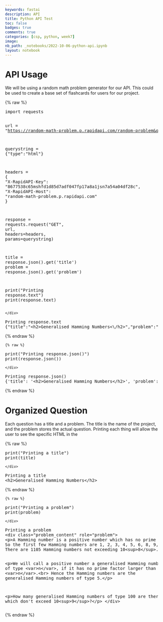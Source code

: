 ```yaml
---
keywords: fastai
description: API
title: Python API Test
toc: false
badges: true
comments: true
categories: [csp, python, week7]
image: 
nb_path: _notebooks/2022-10-06-python-api.ipynb
layout: notebook
---
```


<!--
#################################################
### THIS FILE WAS AUTOGENERATED! DO NOT EDIT! ###
#################################################
# file to edit: _notebooks/2022-10-06-python-api.ipynb
-->

<div class="container" id="notebook-container">
        
<div class="cell border-box-sizing text_cell rendered"><div class="inner_cell">
<div class="text_cell_render border-box-sizing rendered_html">
<h1 id="API-Usage">API Usage<a class="anchor-link" href="#API-Usage"> </a></h1><p>We will be using a random math problem generator for our API. This could be used to create a base set of flashcards for users for our project.</p>

</div>
</div>
</div>
    {% raw %}
    
<div class="cell border-box-sizing code_cell rendered">
<div class="input">

<div class="inner_cell">
    <div class="input_area">
<div class=" highlight hl-ipython3"><pre><span></span><span class="kn">import</span> <span class="nn">requests</span>

<span class="n">url</span> <span class="o">=</span> <span class="s2">&quot;https://random-math-problem.p.rapidapi.com/random-problem&quot;</span>

<span class="n">querystring</span> <span class="o">=</span> <span class="p">{</span><span class="s2">&quot;type&quot;</span><span class="p">:</span><span class="s2">&quot;html&quot;</span><span class="p">}</span>

<span class="n">headers</span> <span class="o">=</span> <span class="p">{</span>
	<span class="s2">&quot;X-RapidAPI-Key&quot;</span><span class="p">:</span> <span class="s2">&quot;8677538c65mshfd1d85d7adf047fp17a8a1jsn7a54a04df28c&quot;</span><span class="p">,</span>
	<span class="s2">&quot;X-RapidAPI-Host&quot;</span><span class="p">:</span> <span class="s2">&quot;random-math-problem.p.rapidapi.com&quot;</span>
<span class="p">}</span>

<span class="n">response</span> <span class="o">=</span> <span class="n">requests</span><span class="o">.</span><span class="n">request</span><span class="p">(</span><span class="s2">&quot;GET&quot;</span><span class="p">,</span> <span class="n">url</span><span class="p">,</span> <span class="n">headers</span><span class="o">=</span><span class="n">headers</span><span class="p">,</span> <span class="n">params</span><span class="o">=</span><span class="n">querystring</span><span class="p">)</span>

<span class="n">title</span> <span class="o">=</span> <span class="n">response</span><span class="o">.</span><span class="n">json</span><span class="p">()</span><span class="o">.</span><span class="n">get</span><span class="p">(</span><span class="s1">&#39;title&#39;</span><span class="p">)</span>
<span class="n">problem</span> <span class="o">=</span> <span class="n">response</span><span class="o">.</span><span class="n">json</span><span class="p">()</span><span class="o">.</span><span class="n">get</span><span class="p">(</span><span class="s1">&#39;problem&#39;</span><span class="p">)</span>

<span class="nb">print</span><span class="p">(</span><span class="s2">&quot;Printing response.text&quot;</span><span class="p">)</span>
<span class="nb">print</span><span class="p">(</span><span class="n">response</span><span class="o">.</span><span class="n">text</span><span class="p">)</span>
</pre></div>

    </div>
</div>
</div>

<div class="output_wrapper">
<div class="output">

<div class="output_area">

<div class="output_subarea output_stream output_stdout output_text">
<pre>Printing response.text
{&#34;title&#34;:&#34;&lt;h2&gt;Generalised Hamming Numbers&lt;\/h2&gt;&#34;,&#34;problem&#34;:&#34;&lt;div class=\&#34;problem_content\&#34; role=\&#34;problem\&#34;&gt;\r\n&lt;p&gt;A Hamming number is a positive number which has no prime factor larger than 5.&lt;br&gt;\nSo the first few Hamming numbers are 1, 2, 3, 4, 5, 6, 8, 9, 10, 12, 15.&lt;br&gt;\nThere are 1105 Hamming numbers not exceeding 10&lt;sup&gt;8&lt;\/sup&gt;.&lt;\/p&gt;\n\n&lt;p&gt;We will call a positive number a generalised Hamming number of type &lt;var&gt;n&lt;\/var&gt;, if it has no prime factor larger than &lt;var&gt;n&lt;\/var&gt;.&lt;br&gt;\nHence the Hamming numbers are the generalised Hamming numbers of type 5.&lt;\/p&gt;\n\n&lt;p&gt;How many generalised Hamming numbers of type 100 are there which don&#39;t exceed 10&lt;sup&gt;9&lt;\/sup&gt;?&lt;\/p&gt;\n&lt;\/div&gt;&#34;}
</pre>
</div>
</div>

</div>
</div>

</div>
    {% endraw %}

    {% raw %}
    
<div class="cell border-box-sizing code_cell rendered">
<div class="input">

<div class="inner_cell">
    <div class="input_area">
<div class=" highlight hl-ipython3"><pre><span></span><span class="nb">print</span><span class="p">(</span><span class="s2">&quot;Printing response.json()&quot;</span><span class="p">)</span>
<span class="nb">print</span><span class="p">(</span><span class="n">response</span><span class="o">.</span><span class="n">json</span><span class="p">())</span>
</pre></div>

    </div>
</div>
</div>

<div class="output_wrapper">
<div class="output">

<div class="output_area">

<div class="output_subarea output_stream output_stdout output_text">
<pre>Printing response.json()
{&#39;title&#39;: &#39;&lt;h2&gt;Generalised Hamming Numbers&lt;/h2&gt;&#39;, &#39;problem&#39;: &#39;&lt;div class=&#34;problem_content&#34; role=&#34;problem&#34;&gt;\r\n&lt;p&gt;A Hamming number is a positive number which has no prime factor larger than 5.&lt;br&gt;\nSo the first few Hamming numbers are 1, 2, 3, 4, 5, 6, 8, 9, 10, 12, 15.&lt;br&gt;\nThere are 1105 Hamming numbers not exceeding 10&lt;sup&gt;8&lt;/sup&gt;.&lt;/p&gt;\n\n&lt;p&gt;We will call a positive number a generalised Hamming number of type &lt;var&gt;n&lt;/var&gt;, if it has no prime factor larger than &lt;var&gt;n&lt;/var&gt;.&lt;br&gt;\nHence the Hamming numbers are the generalised Hamming numbers of type 5.&lt;/p&gt;\n\n&lt;p&gt;How many generalised Hamming numbers of type 100 are there which don\&#39;t exceed 10&lt;sup&gt;9&lt;/sup&gt;?&lt;/p&gt;\n&lt;/div&gt;&#39;}
</pre>
</div>
</div>

</div>
</div>

</div>
    {% endraw %}

<div class="cell border-box-sizing text_cell rendered"><div class="inner_cell">
<div class="text_cell_render border-box-sizing rendered_html">
<h1 id="Organized-Question">Organized Question<a class="anchor-link" href="#Organized-Question"> </a></h1><p>Each question has a title and a problem. The title is the name of the project, and the problem stores the actual question. Printing each thing will allow the user to see the specific HTML in the</p>

</div>
</div>
</div>
    {% raw %}
    
<div class="cell border-box-sizing code_cell rendered">
<div class="input">

<div class="inner_cell">
    <div class="input_area">
<div class=" highlight hl-ipython3"><pre><span></span><span class="nb">print</span><span class="p">(</span><span class="s2">&quot;Printing a title&quot;</span><span class="p">)</span>
<span class="nb">print</span><span class="p">(</span><span class="n">title</span><span class="p">)</span> 
</pre></div>

    </div>
</div>
</div>

<div class="output_wrapper">
<div class="output">

<div class="output_area">

<div class="output_subarea output_stream output_stdout output_text">
<pre>Printing a title
&lt;h2&gt;Generalised Hamming Numbers&lt;/h2&gt;
</pre>
</div>
</div>

</div>
</div>

</div>
    {% endraw %}

    {% raw %}
    
<div class="cell border-box-sizing code_cell rendered">
<div class="input">

<div class="inner_cell">
    <div class="input_area">
<div class=" highlight hl-ipython3"><pre><span></span><span class="nb">print</span><span class="p">(</span><span class="s2">&quot;Printing a problem&quot;</span><span class="p">)</span>
<span class="nb">print</span><span class="p">(</span><span class="n">problem</span><span class="p">)</span>
</pre></div>

    </div>
</div>
</div>

<div class="output_wrapper">
<div class="output">

<div class="output_area">

<div class="output_subarea output_stream output_stdout output_text">
<pre>Printing a problem
&lt;div class=&#34;problem_content&#34; role=&#34;problem&#34;&gt;
&lt;p&gt;A Hamming number is a positive number which has no prime factor larger than 5.&lt;br&gt;
So the first few Hamming numbers are 1, 2, 3, 4, 5, 6, 8, 9, 10, 12, 15.&lt;br&gt;
There are 1105 Hamming numbers not exceeding 10&lt;sup&gt;8&lt;/sup&gt;.&lt;/p&gt;

&lt;p&gt;We will call a positive number a generalised Hamming number of type &lt;var&gt;n&lt;/var&gt;, if it has no prime factor larger than &lt;var&gt;n&lt;/var&gt;.&lt;br&gt;
Hence the Hamming numbers are the generalised Hamming numbers of type 5.&lt;/p&gt;

&lt;p&gt;How many generalised Hamming numbers of type 100 are there which don&#39;t exceed 10&lt;sup&gt;9&lt;/sup&gt;?&lt;/p&gt;
&lt;/div&gt;
</pre>
</div>
</div>

</div>
</div>

</div>
    {% endraw %}

</div>
 

